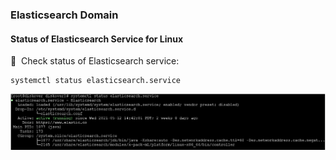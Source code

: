### Elasticsearch Domain

#### Status of Elasticsearch Service for Linux

🔴 &nbsp;Check status of Elasticsearch  service:
```
systemctl status elasticsearch.service
```

![Image: Health Check of Elasticsearch for Linux](images/image_health_check_linux_elasticsearch.png)
